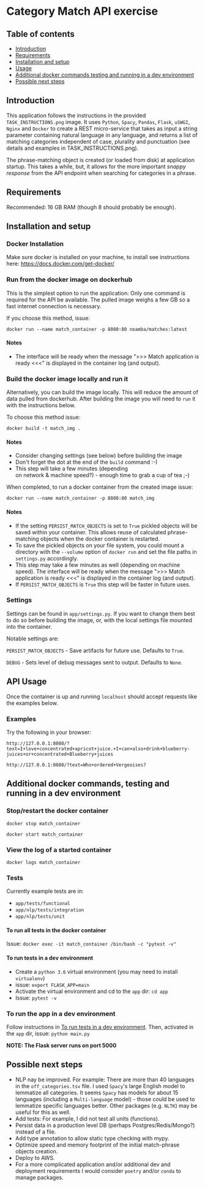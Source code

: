 # Category Match API exercise

## Table of contents
* [Introduction](#introduction)
* [Requirements](#requirements)
* [Installation and setup](#installation-and-setup)
* [Usage](#Usage)
* [Additional docker commands testing and running in a dev environment](#additional-docker-commands-testing-and-running-in-a-dev-environment)
* [Possible next steps](#possible-next-steps)

## Introduction
This application follows the instructions in the provided 
`TASK_INSTRUCTIONS.png` image. It uses `Python`, 
`Spacy`, `Pandas`, `Flask`, `uSWGI`, `Nginx` and `Docker` to create a REST 
micro-service that takes as input a string parameter containing natural 
language in any language, and returns a list of matching categories 
independent of case, plurality and punctuation (see details and examples
in TASK_INSTRUCTIONS.png).

The phrase-matching object is created (or loaded from disk) at application
startup. This takes a while, but, it allows for the more important 
*snappy response* from the API 
endpoint when searching for categories in a phrase.

## Requirements
Recommended: 16 GB RAM (though 8 should probably be enough).

## Installation and setup

### Docker Installation
Make sure docker is installed on your machine,
to install see instructions here: https://docs.docker.com/get-docker/

### Run from the docker image on dockerhub

This is the simplest option to run the application: Only one command 
is required for the API be available. The pulled image weighs a few GB 
so a fast internet connection is necessary. 

If you choose this method, issue:

`docker run --name match_container -p 8080:80 noamba/matches:latest`   

#### Notes
- The interface will be ready when the message 
">>> Match application is ready <<<" is displayed 
in the container log (and output).  


### Build the docker image locally and run it
Alternatively, you can build the image locally. This will reduce the amount 
of data pulled from dockerhub. After building the image you will need to `run` 
it with the instructions below. 

To choose this method issue:

`docker build -t match_img .`  

#### Notes 
- Consider changing settings (see below) before building the image
- Don't forget the dot at the end of the `build` command :-)
- This step will take a few minutes (depending   
on network & machine speed?) - enough time to grab a cup of tea ;-) 


When completed, to run a docker container from the created image issue:

`docker run --name match_container -p 8080:80 match_img`


#### Notes
- If the setting `PERSIST_MATCH_OBJECTS` is set to `True` pickled objects will be 
saved within your container. This allows reuse of calculated phrase-matching 
objects when the docker container is restarted. 
- To save the pickled objects on your file system, you could mount a directory 
with the `--volume` option of `docker run` and set the file paths in 
`settings.py` accordingly.
- This step may take a few minutes as well (depending on machine speed). 
The interface will be ready when the message 
">>> Match application is ready <<<" is displayed 
in the container log (and output).
- If `PERSIST_MATCH_OBJECTS` is `True` this step will be faster in 
future uses.


### Settings

Settings can be found in `app/settings.py`. If you want to change them 
best to do so before building the image, or, with the local settings file 
mounted into the container. 

Notable settings are:

`PERSIST_MATCH_OBJECTS` - Save artifacts for future use. Defaults to `True`.

`DEBUG` - Sets level of debug messages sent to output. Defaults to `None`.


## API Usage

Once the container is up and running `localhost` should 
accept requests like the examples below.  

### Examples
Try the following in your browser:

`http://127.0.0.1:8080/?text=I+love+concentrated+apricot+juice.+I+can+also+drink+blueberry-juices+or+concentrated+Blueberry+juices`

`http://127.0.0.1:8080/?text=Who+ordered+Vergeoises?`


## Additional docker commands, testing and running in a dev environment

### Stop/restart the docker container

`docker stop match_container`

`docker start match_container`

### View the log of a started container

`docker logs match_container`

### Tests
Currently example tests are in:
- `app/tests/functional` 
- `app/nlp/tests/integration` 
- `app/nlp/tests/unit`

#### To run all tests in the docker container

Issue: `docker exec -it match_container /bin/bash -c "pytest -v"`

#### To run tests in a dev environment
- Create a `python 3.6` virtual environment (you may need to install 
`virtualenv`)
- issue: `export FLASK_APP=main`
- Activate the virtual environment and cd to the `app` dir: `cd app`
- Issue: `pytest -v`

### To run the app in a dev environment

Follow instructions in 
[To run tests in a dev environment](#to-run-tests-in-a-dev-environment). 
Then, activated in the `app` dir, issue: `python main.py`

**NOTE: The Flask server runs on port 5000**


## Possible next steps
- NLP nay be improved. For example: There are more than 40 
languages in the `off_categories.tsv` file. I used 
`Spacy`'s large English model to lemmatize all categories. It seems `Spacy` 
has models for about 15 languages (including a `Multi-language` model) - 
those could be used to lemmatize specific languages better. 
Other packages (e.g. `NLTK`) may be useful for this as well. 
- Add tests: For example, I did not test all units (functions).
- Persist data in a production level DB (perhaps Postgres/Redis/Mongo?) 
instead of a file.
- Add type annotation to allow static type checking with mypy. 
- Optimize speed and memory footprint of the initial match-phrase objects 
creation.
- Deploy to AWS.
- For a more complicated application and/or additional dev and deployment 
requirements I would consider `poetry` and/or `conda` to manage packages.

